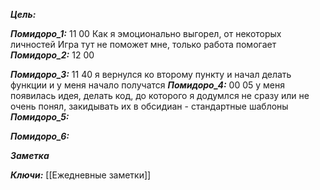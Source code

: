 
***Цель:***  

***Помидоро_1:*** 11 00
	Как я эмоционально выгорел, от некоторых личностей
	Игра тут не поможет мне, только работа помогает
***Помидоро_2:*** 12 00

***Помидоро_3:*** 11 40
 я вернулся ко второму пункту и начал делать функции и у меня начало получатся
***Помидоро_4:***  00 05 
	 у меня появилась идея, делать код, до которого я додумлся не сразу 
	 или не очень понял, закидывать их в обсидиан - стандартные шаблоны
***Помидоро_5:*** 

***Помидоро_6:*** 

***Заметка*** 


***Ключи:*** [[Ежедневные заметки]]